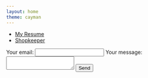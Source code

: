 ```yaml
---
layout: home
theme: cayman
---
```


* [My Resume](/assets/resume.pdf)
* [Shopkeeper](./shopkeeper.markdown)
<!-- modify this form HTML and place wherever you want your form -->
<form
  action="https://formspree.io/f/mnqwpaed"
  method="POST"
>
  <label>
    Your email:
    <input type="email" name="_replyto">
  </label>
  <label>
    Your message:
    <textarea name="message"></textarea>
  </label>
  <!-- your other form fields go here -->
  <button type="submit">Send</button>
</form>

